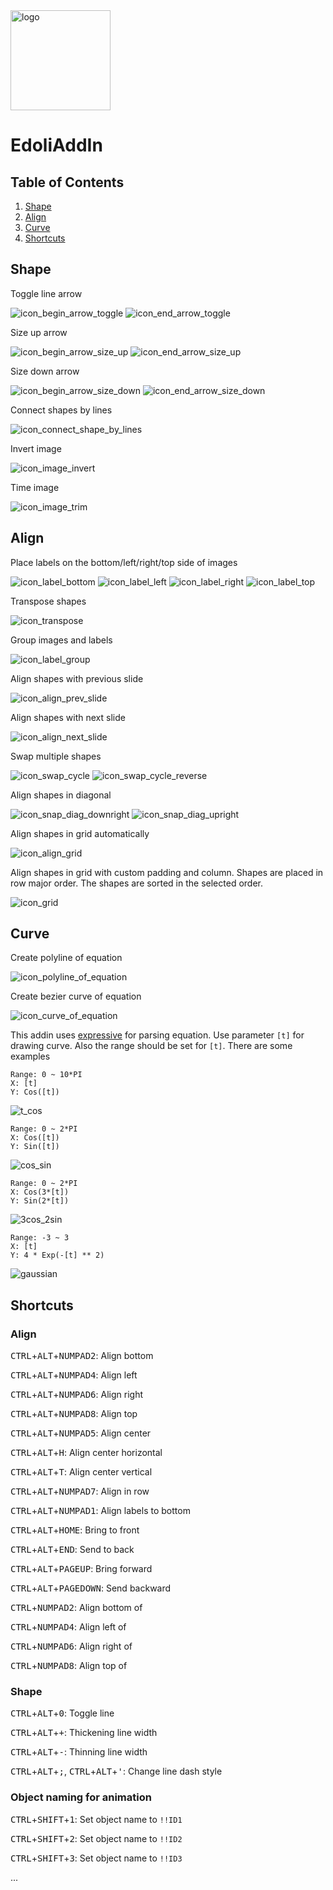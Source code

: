 
<img src="./logo.png" width="160" alt="logo">

# EdoliAddIn

## Table of Contents
1. [Shape](#shape)
1. [Align](#align)
1. [Curve](#curve)
1. [Shortcuts](#shortcuts)

## Shape

Toggle line arrow

![icon_begin_arrow_toggle](./EdoliAddIn/Resources/icon_begin_arrow_toggle.png)
![icon_end_arrow_toggle](./EdoliAddIn/Resources/icon_end_arrow_toggle.png)

Size up arrow

![icon_begin_arrow_size_up](./EdoliAddIn/Resources/icon_begin_arrow_size_up.png)
![icon_end_arrow_size_up](./EdoliAddIn/Resources/icon_end_arrow_size_up.png)

Size down arrow

![icon_begin_arrow_size_down](./EdoliAddIn/Resources/icon_begin_arrow_size_down.png)
![icon_end_arrow_size_down](./EdoliAddIn/Resources/icon_end_arrow_size_down.png)

Connect shapes by lines

![icon_connect_shape_by_lines](./EdoliAddIn/Resources/icon_connect_shape_by_lines.png)

Invert image

![icon_image_invert](./EdoliAddIn/Resources/icon_image_invert.png)

Time image

![icon_image_trim](./EdoliAddIn/Resources/icon_image_trim.png)


## Align

Place labels on the bottom/left/right/top side of images

![icon_label_bottom](./EdoliAddIn/Resources/icon_label_bottom.png)
![icon_label_left](./EdoliAddIn/Resources/icon_label_left.png)
![icon_label_right](./EdoliAddIn/Resources/icon_label_right.png)
![icon_label_top](./EdoliAddIn/Resources/icon_label_top.png)

Transpose shapes

![icon_transpose](./EdoliAddIn/Resources/icon_transpose.png)

Group images and labels

![icon_label_group](./EdoliAddIn/Resources/icon_label_group.png)

Align shapes with previous slide

![icon_align_prev_slide](./EdoliAddIn/Resources/icon_align_prev_slide.png)

Align shapes with next slide

![icon_align_next_slide](./EdoliAddIn/Resources/icon_align_next_slide.png)

Swap multiple shapes

![icon_swap_cycle](./EdoliAddIn/Resources/icon_swap_cycle.png)
![icon_swap_cycle_reverse](./EdoliAddIn/Resources/icon_swap_cycle_reverse.png)

Align shapes in diagonal

![icon_snap_diag_downright](./EdoliAddIn/Resources/icon_snap_diag_downright.png)
![icon_snap_diag_upright](./EdoliAddIn/Resources/icon_snap_diag_upright.png)

Align shapes in grid automatically

![icon_align_grid](./EdoliAddIn/Resources/icon_align_grid.png)

Align shapes in grid with custom padding and column. Shapes are placed in row major order. The shapes are sorted in the selected order.

![icon_grid](./EdoliAddIn/Resources/icon_grid.png)


## Curve

Create polyline of equation

![icon_polyline_of_equation](./EdoliAddIn/Resources/icon_polyline_of_equation.png)

Create bezier curve of equation

![icon_curve_of_equation](./EdoliAddIn/Resources/icon_curve_of_equation.png)

This addin uses [expressive](https://github.com/bijington/expressive) for parsing equation. Use parameter `[t]` for drawing curve. Also the range should be set for `[t]`. There are some examples


```
Range: 0 ~ 10*PI
X: [t]
Y: Cos([t])
```
![t_cos](./images/t_cos.png)

```
Range: 0 ~ 2*PI
X: Cos([t])
Y: Sin([t])
```
![cos_sin](./images/cos_sin.png)

```
Range: 0 ~ 2*PI
X: Cos(3*[t])
Y: Sin(2*[t])
```
![3cos_2sin](./images/3cos_2sin.png)

```
Range: -3 ~ 3
X: [t]
Y: 4 * Exp(-[t] ** 2)
```
![gaussian](./images/gaussian.png)


## Shortcuts

### Align
<kbd>CTRL</kbd>+<kbd>ALT</kbd>+<kbd>NUMPAD2</kbd>: Align bottom

<kbd>CTRL</kbd>+<kbd>ALT</kbd>+<kbd>NUMPAD4</kbd>: Align left

<kbd>CTRL</kbd>+<kbd>ALT</kbd>+<kbd>NUMPAD6</kbd>: Align right

<kbd>CTRL</kbd>+<kbd>ALT</kbd>+<kbd>NUMPAD8</kbd>: Align top

<kbd>CTRL</kbd>+<kbd>ALT</kbd>+<kbd>NUMPAD5</kbd>: Align center

<kbd>CTRL</kbd>+<kbd>ALT</kbd>+<kbd>H</kbd>: Align center horizontal

<kbd>CTRL</kbd>+<kbd>ALT</kbd>+<kbd>T</kbd>: Align center vertical

<kbd>CTRL</kbd>+<kbd>ALT</kbd>+<kbd>NUMPAD7</kbd>: Align in row

<kbd>CTRL</kbd>+<kbd>ALT</kbd>+<kbd>NUMPAD1</kbd>: Align labels to bottom

<kbd>CTRL</kbd>+<kbd>ALT</kbd>+<kbd>HOME</kbd>: Bring to front

<kbd>CTRL</kbd>+<kbd>ALT</kbd>+<kbd>END</kbd>: Send to back

<kbd>CTRL</kbd>+<kbd>ALT</kbd>+<kbd>PAGEUP</kbd>: Bring forward

<kbd>CTRL</kbd>+<kbd>ALT</kbd>+<kbd>PAGEDOWN</kbd>: Send backward

<kbd>CTRL</kbd>+<kbd>NUMPAD2</kbd>: Align bottom of

<kbd>CTRL</kbd>+<kbd>NUMPAD4</kbd>: Align left of

<kbd>CTRL</kbd>+<kbd>NUMPAD6</kbd>: Align right of

<kbd>CTRL</kbd>+<kbd>NUMPAD8</kbd>: Align top of

### Shape

<kbd>CTRL</kbd>+<kbd>ALT</kbd>+<kbd>0</kbd>: Toggle line

<kbd>CTRL</kbd>+<kbd>ALT</kbd>+<kbd>+</kbd>: Thickening line width

<kbd>CTRL</kbd>+<kbd>ALT</kbd>+<kbd>-</kbd>: Thinning line width

<kbd>CTRL</kbd>+<kbd>ALT</kbd>+<kbd>;</kbd>, <kbd>CTRL</kbd>+<kbd>ALT</kbd>+<kbd>'</kbd>: Change line dash style

### Object naming for animation

<kbd>CTRL</kbd>+<kbd>SHIFT</kbd>+<kbd>1</kbd>: Set object name to `!!ID1`

<kbd>CTRL</kbd>+<kbd>SHIFT</kbd>+<kbd>2</kbd>: Set object name to `!!ID2`

<kbd>CTRL</kbd>+<kbd>SHIFT</kbd>+<kbd>3</kbd>: Set object name to `!!ID3`

...
